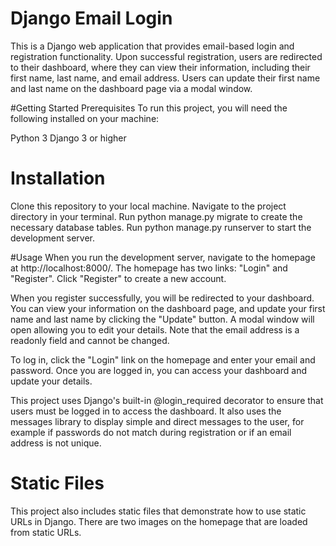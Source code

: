 
# Django Email Login
This is a Django web application that provides email-based login and registration functionality. Upon successful registration, users are redirected to their dashboard, where they can view their information, including their first name, last name, and email address. Users can update their first name and last name on the dashboard page via a modal window.

#Getting Started
Prerequisites
To run this project, you will need the following installed on your machine:

Python 3
Django 3 or higher

# Installation
Clone this repository to your local machine.
Navigate to the project directory in your terminal.
Run python manage.py migrate to create the necessary database tables.
Run python manage.py runserver to start the development server.

#Usage
When you run the development server, navigate to the homepage at http://localhost:8000/. The homepage has two links: "Login" and "Register". Click "Register" to create a new account.

When you register successfully, you will be redirected to your dashboard. You can view your information on the dashboard page, and update your first name and last name by clicking the "Update" button. A modal window will open allowing you to edit your details. Note that the email address is a readonly field and cannot be changed.

To log in, click the "Login" link on the homepage and enter your email and password. Once you are logged in, you can access your dashboard and update your details.

This project uses Django's built-in @login_required decorator to ensure that users must be logged in to access the dashboard. It also uses the messages library to display simple and direct messages to the user, for example if passwords do not match during registration or if an email address is not unique.

# Static Files
This project also includes static files that demonstrate how to use static URLs in Django. There are two images on the homepage that are loaded from static URLs.
